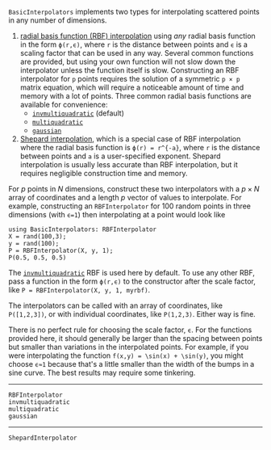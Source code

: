 `BasicInterpolators` implements two types for interpolating scattered points in any number of dimensions.
1. [radial basis function (RBF) interpolation](https://en.wikipedia.org/wiki/Radial_basis_function_interpolation) using *any* radial basis function in the form ``ϕ(r,ϵ)``, where ``r`` is the distance between points and ``ϵ`` is a scaling factor that can be used in any way. Several common functions are provided, but using your own function will not slow down the interpolator unless the function itself is slow. Constructing an RBF interpolator for ``p`` points requires the solution of a symmetric ``p × p`` matrix equation, which will require a noticeable amount of time and memory with a lot of points. Three common radial basis functions are available for convenience:
    * [`invmultiquadratic`](@ref) (default)
    * [`multiquadratic`](@ref)
    * [`gaussian`](@ref)
2. [Shepard interpolation](https://en.wikipedia.org/wiki/Inverse_distance_weighting), which is a special case of RBF interpolation where the radial basis function is ``ϕ(r) = r^{-a}``, where ``r`` is the distance between points and ``a`` is a user-specified exponent. Shepard interpolation is usually less accurate than RBF interpolation, but it requires negligible construction time and memory.

For $p$ points in $N$ dimensions, construct these two interpolators with a $p×N$ array of coordinates and a length $p$ vector of values to interpolate. For example, constructing an `RBFInterpolator` for 100 random points in three dimensions (with ``ϵ=1``) then interpolating at a point would look like
```@repl
using BasicInterpolators: RBFInterpolator
X = rand(100,3);
y = rand(100);
P = RBFInterpolator(X, y, 1);
P(0.5, 0.5, 0.5)
```
The [`invmultiquadratic`](@ref) RBF is used here by default. To use any other RBF, pass a function in the form ``ϕ(r,ϵ)`` to the constructor after the scale factor, like `P = RBFInterpolator(X, y, 1, myrbf)`.

The interpolators can be called with an array of coordinates, like `P([1,2,3])`, or with individual coordinates, like `P(1,2,3)`. Either way is fine.

There is no perfect rule for choosing the scale factor, ``ϵ``. For the functions provided here, it should generally be larger than the spacing between points but smaller than variations in the interpolated points. For example, if you were interpolating the function ``f(x,y) = \sin(x) + \sin(y)``, you might choose ``ϵ≈1`` because that's a little smaller than the width of the bumps in a sine curve. The best results may require some tinkering.

-----

```@docs
RBFInterpolator
invmultiquadratic
multiquadratic
gaussian
```
-----
```@docs
ShepardInterpolator
```

